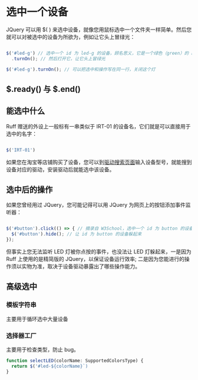 # 选中一个设备

JQuery 可以用 $( ) 来选中设备，就像您用鼠标选中一个文件夹一样简单。然后您就可以对被选中的设备为所欲为，例如让它头上冒绿光：
  

```javascript

$('#led-g') // 选中一个 id 为 led-g 的设备，顾名思义，它是一个绿色（green）的 LED 灯
  .turnOn(); // 然后打开它，让它头上冒绿光

$('#led-g').turnOn(); // 可以把选中和操作写在同一行，关闭这个灯
```


## $.ready() 与 $.end()

## 能选中什么

Ruff 赠送的外设上一般标有一串类似于 IRT-01 的设备名，它们就是可以直接用于选中的名字：

```javascript

$('IRT-01')
```

如果您在淘宝等店铺购买了设备，您可以到[驱动搜索页面](https://rap.ruff.io/)输入设备型号，就能搜到设备对应的驱动，安装驱动后就能选中该设备。

## 选中后的操作

如果您曾经用过 JQuery，您可能记得可以用 JQuery 为网页上的按钮添加事件监听器：
  

```javascript

$('#button').click(() => { // 摘录自 W3School，选中一个 id 为 button 的设备，当被按下时
  $('#button').hide(); // 让 id 为 button 的设备躲起来
});
```

但事实上您无法监听 LED 灯被你点按的事件，也没法让 LED 灯躲起来，一是因为 Ruff 上使用的是精简版的 JQuery，以保证设备运行效率; 二是因为您能进行的操作须以实物为准，取决于设备驱动暴露出了哪些操作能力。

## 高级选中

### 模板字符串

主要用于循环选中大量设备

### 选择器工厂

主要用于检查类型，防止 bug。

```javascript
function selectLED(colorName: SupportedColorsType) {
  return $('#led-${colorName}`)
}
```